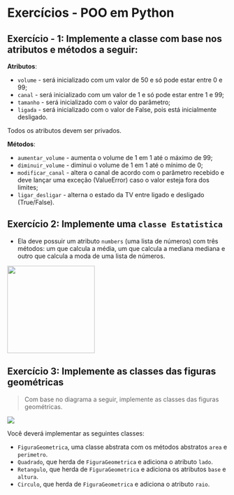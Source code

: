 # Exercícios - POO em Python

## Exercício - 1: Implemente a classe com base nos atributos e métodos a seguir:

**Atributos**:

- `volume` - será inicializado com um valor de 50 e só pode estar entre 0 e 99;
- `canal` - será inicializado com um valor de 1 e só pode estar entre 1 e 99;
- `tamanho` - será inicializado com o valor do parâmetro;
- `ligada` - será inicializado com o valor de False, pois está inicialmente desligado.  


Todos os atributos devem ser privados.

**Métodos**:

- `aumentar_volume` - aumenta o volume de 1 em 1 até o máximo de 99;
- `diminuir_volume` - diminui o volume de 1 em 1 até o mínimo de 0;
- `modificar_canal` - altera o canal de acordo com o parâmetro recebido e deve lançar uma exceção (ValueError) caso o valor esteja fora dos limites;
- `ligar_desligar` - alterna o estado da TV entre ligado e desligado (True/False).

## Exercício 2: Implemente uma `classe Estatistica`
- Ela deve possuir um atributo `numbers` (uma lista de números) com três métodos: um que calcula a média, um que calcula a mediana mediana e outro que calcula a moda de uma lista de números.

<img src=https://content-assets.betrybe.com/prod/9f3d4b0b-258e-435e-a9cf-65e7491b2d39-Diagrama%20de%20classes%20da%20Estat%C3%ADstica.png width=200px>

## Exercício 3: Implemente as classes das figuras geométricas
> Com base no diagrama a seguir, implemente as classes das figuras geométricas.

<img src=https://content-assets.betrybe.com/prod/a1d519fc-ee3d-4db1-b2f3-f127eac1905b-Diagrama%20de%20classes%20das%20figuras%20geom%C3%A9tricas.png>

Você deverá implementar as seguintes classes:

- `FiguraGeometrica`, uma classe abstrata com os métodos abstratos `area` e `perimetro`.
- `Quadrado`, que herda de `FiguraGeometrica` e adiciona o atributo `lado`.
- `Retangulo`, que herda de `FiguraGeometrica` e adiciona os atributos `base` e `altura`.
- `Circulo`, que herda de `FiguraGeometrica` e adiciona o atributo `raio`.
